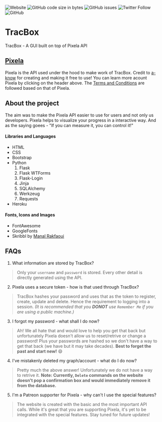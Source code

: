 ![Website](https://img.shields.io/website?down_color=firebrick&down_message=offline&style=for-the-badge&up_color=springgreen&up_message=online&url=https%3A%2F%2Ftracbox.herokuapp.com%2F)
![GitHub code size in bytes](https://img.shields.io/github/languages/code-size/snehangsude/tracbox?color=lightblue&style=for-the-badge)
![GitHub issues](https://img.shields.io/github/issues-raw/snehangsude/tracbox?color=crimson&style=for-the-badge)
![Twitter Follow](https://img.shields.io/twitter/follow/_Perceptron_?color=teal&style=for-the-badge)
![GitHub](https://img.shields.io/github/license/snehangsude/tracbox?color=bisque&style=for-the-badge)

# TracBox
TracBox - A GUI built on top of Pixela API

## [Pixela](https://pixe.la/)
Pixela is the API used under the hood to make work of TracBox. Credit to [a-know](https://twitter.com/a_know) for creating and making it free to use!
You can learn more acount Pixela by clicking on the header above. 
The [Terms and Conditions](https://github.com/a-know/Pixela/wiki/Terms-of-Service) are followed based on that of Pixela.

## About the project
The aim was to make the Pixela API easier to use for users and not only us developers. Pixela helps to visualize your progress in a interactive way.
And as the saying goees - "If you can measure it, you can control it!"

#### Libraries and Languages
- HTML
- CSS
- Bootstrap
- Python
  1. Flask
  2. Flask WTForms
  3. Flask-Login
  4. Jinja
  5. SQLAlchemy
  6. Werkzeug
  7. Requests
- Heroku

#### Fonts, Icons and Images
- FontAwesome
- GoogleFonts
- Skribbl by [Manal Rakfaoui](https://www.instagram.com/lart_dimagination_/)

## FAQs
1. What information are stored by TracBox?
> Only your `username` and `password` is stored. Every other detail is directly generated using the API.

2. Pixela uses a secure token - how is that used through TracBox?
> TracBox hashes your password and uses that as the token to register, create, update and delete. Hence the requirement to logging into a session.
> *(It is recommended that you **DONOT** use `Remember Me` if you are using a public machine.)*

3. I forgot my password - what shall I do now?
> Ah! We all hate that and would love to help you get that back but unfortunately Pixela doesn't allow us to reset/retrive or change a password! 
> Plus your passwords are hashed so we don't have a way to get that back (we have but it may take decades). **Best to forget the past and start new!** 😄

4. I've mistakenly deleted my graph/account - what do I do now?
> Pretty much the above answer! Unfortunately we do not have a way to retrive it. **Note: Currently, `Delete` commands on the website doesn't pop a confirmation 
> box and would immediately remove it from the database.**

5. I'm a Patreon supporter for Pixela - why can't I use the special features?
> The website is created with the basic and the most important API calls. While it's great that you are supporting Pixela, it's yet to be integrated with
> the special features. Stay tuned for future updates!
